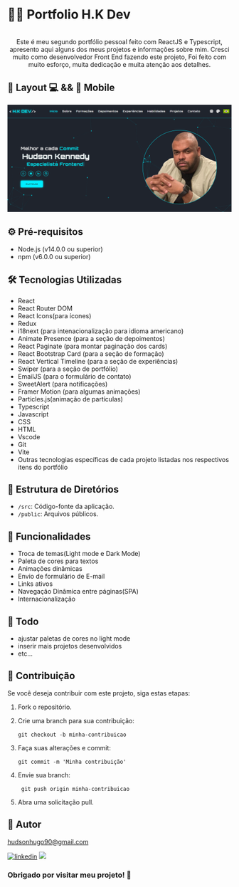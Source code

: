  # 👨‍💻 Portfolio H.K Dev 
<div align="center"><br>  
 Este é meu segundo portfólio pessoal feito com ReactJS e Typescript, apresento aqui alguns dos meus projetos  
 e informações sobre mim.  
 Cresci muito como desenvolvedor Front End fazendo este projeto, Foi feito com muito esforço, muita dedicação  
 e muita atenção aos detalhes.  
 </div>

 ## 🎨 Layout 💻 && 📱 Mobile  

 <img src="./public/imgs/readme.png"/>


 ## ⚙️ Pré-requisitos

 - Node.js (v14.0.0 ou superior)
 - npm (v6.0.0 ou superior)

 ## 🛠️ Tecnologias Utilizadas
 
 - React
 - React Router DOM
 - React Icons(para ícones)
 - Redux
 - i18next (para intenacionalização para idioma americano)
 - Animate Presence (para a seção de depoimentos)
 - React Paginate (para montar paginação dos cards)
 - React Bootstrap Card (para a seção de formação)
 - React Vertical Timeline (para a seção de experiências)
 - Swiper (para a seção de portfólio)
 - EmailJS (para o formulário de contato)
 - SweetAlert (para notificações)
 - Framer Motion (para algumas animações)
 - Particles.js(animação de partículas)
 - Typescript
 - Javascript
 - CSS
 - HTML
 - Vscode
 - Git
 - Vite
 - Outras tecnologias específicas de cada projeto listadas nos respectivos itens do portfólio
   
 ## 📁 Estrutura de Diretórios

 - `/src`: Código-fonte da aplicação.
 - `/public`: Arquivos públicos.
 
 ## 🚀 Funcionalidades
 
 - Troca de temas(Light mode e Dark Mode)
 - Paleta de cores para textos
 - Animações dinâmicas
 - Envio de formulário de E-mail
 - Links ativos
 - Navegação Dinâmica entre páginas(SPA)
 - Internacionalização

 ## 🎯 Todo 

 - ajustar paletas de cores no light mode
 - inserir mais projetos desenvolvidos
 - etc...

 ## 🤝 Contribuição

Se você deseja contribuir com este projeto, siga estas etapas:

1. Fork o repositório.

2. Crie uma branch para sua contribuição:

    ```shell
    git checkout -b minha-contribuicao

3. Faça suas alterações e commit:

    ```shell
    git commit -m 'Minha contribuição'

4. Envie sua branch:

   ```shell
    git push origin minha-contribuicao

5. Abra uma solicitação pull.


## 🧠 Autor

hudsonhugo90@gmail.com

[![linkedin](https://img.shields.io/badge/LinkedIn-0077B5?style=for-the-badge&logo=linkedin&logoColor=white)](https://www.linkedin.com/in/hudsonkennedyjr) <a href="mailto:hudsonhugo90@gmail.com">
    <img src="https://img.shields.io/badge/Gmail-333333?style=for-the-badge&logo=gmail&logoColor=red" />
</a>

 ### Obrigado por visitar meu projeto! 👋 
